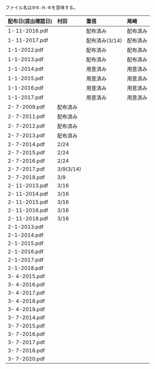 ファイル名は```学年-月-年```を意味する。

| 配布日(提出確認日) | 村田      | 重信           | 尾崎     |
| :----------------- | :-------- | :------------- | :------- |
| 1- 11-2016.pdf     |           | 配布済み       | 配布済み |
| 1- 11-2017.pdf     |           | 配布済み(3/14) | 配布済み |
| 1-1-2012.pdf       |           | 配布済み       | 配布済み |
| 1-1-2013.pdf       |           | 配布済み       | 配布済み |
| 1-1-2014.pdf       |           | 用意済み       | 用意済み |
| 1-1-2015.pdf       |           | 用意済み       | 用意済み |
| 1-1-2016.pdf       |           | 用意済み       | 用意済み |
| 1-1-2017.pdf       |           | 用意済み       | 用意済み |
| 2- 7-2009.pdf      | 配布済み  |                |          |
| 2- 7-2011.pdf      | 配布済み  |                |          |
| 2- 7-2012.pdf      | 配布済み  |                |          |
| 2- 7-2013.pdf      | 配布済み  |                |          |
| 2- 7-2014.pdf      | 2/24      |                |          |
| 2- 7-2015.pdf      | 2/24      |                |          |
| 2- 7-2016.pdf      | 2/24      |                |          |
| 2- 7-2017.pdf      | 3/9(3/14) |                |          |
| 2- 7-2018.pdf      | 3/9       |                |          |
| 2- 11-2013.pdf     | 3/16      |                |          |
| 2- 11-2014.pdf     | 3/16      |                |          |
| 2- 11-2015.pdf     | 3/16      |                |          |
| 2- 11-2016.pdf     | 3/16      |                |          |
| 2- 11-2018.pdf     | 3/16      |                |          |
| 2-1-2013.pdf       |           |                |          |
| 2-1-2014.pdf       |           |                |          |
| 2-1-2015.pdf       |           |                |          |
| 2-1-2016.pdf       |           |                |          |
| 2-1-2017.pdf       |           |                |          |
| 2-1-2018.pdf       |           |                |          |
| 3- 4-2015.pdf      |           |                |          |
| 3- 4-2016.pdf      |           |                |          |
| 3- 4-2017.pdf      |           |                |          |
| 3- 4-2018.pdf      |           |                |          |
| 3- 4-2019.pdf      |           |                |          |
| 3- 7-2014.pdf      |           |                |          |
| 3- 7-2015.pdf      |           |                |          |
| 3- 7-2016.pdf      |           |                |          |
| 3- 7-2017.pdf      |           |                |          |
| 3- 7-2018.pdf      |           |                |          |
| 3- 7-2020.pdf      |           |                |          |